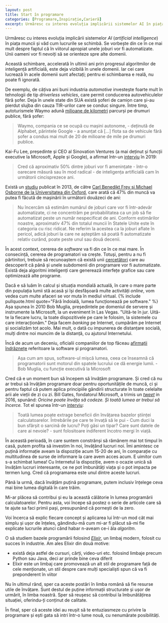 ```yaml
---
layout: post
title: Start în programare
categories: [Programare,Inspirație,Carieră]
excerpt: Urmăresc cu interes evoluția implicării sistemelor AI în piața muncii și văd cum lucrurile se schimbă. Se vorbește din ce în ce mai mult despre faptul că în viitorul apropiat unele joburi vor fi automatizate. Unii oameni vor fi nevoiți să se orienteze spre alte domenii.
---
```


Urmăresc cu interes evoluția implicării sistemelor *AI* (*artificial intelligence*)
în piața muncii și văd cum lucrurile se schimbă. Se vorbește din ce în ce mai mult despre
faptul că în viitorul apropiat unele joburi vor fi automatizate. Unii oameni vor fi nevoiți
să se orienteze spre alte domenii.

Această schimbare, accelerată în ultimii ani prin progresul algoritmilor de inteligență
artificială, este deja vizibilă în unele domenii. Iar cei care lucrează în acele domenii
sunt afectați; pentru ei schimbarea e reală, nu poate fi ignorată.

De exemplu, de câțiva ani buni industria *automotive* investește foarte mult în tehnologii
de tip *driverless vehicles*, care permit conducerea autovehiculelor fără șofer. Deja
în unele state din SUA există șoferi de camion care și-au pierdut slujba din cauza TIR-urilor
care se conduc singure. Între timp, autoturismele Waymo adună [milioane de kilometri](https://www.cnet.com/news/waymo-driverless-cars-have-driven-20-million-miles-on-public-roads/) parcurși
pe drumuri publice, fără șofer:

>Waymo, compania ce se ocupă cu mașini autonome, - deținută de Alphabet, părintele Google -
>a anunțat că [...] flota sa de vehicule fără șofer a condus mai mult de 20 de milioane de
>mile pe drumuri publice.

Kai-Fu Lee, președinte și CEO al Sinovation Ventures (a mai deținut și funcții executive la
Microsoft, Apple și Google), a afirmat într-un [interviu](https://youtu.be/5dZ_lvDgevk?t=41) în 2019:

>Cred că aproximativ 50% dintre joburi vor fi amenințate - într-o oarecare măsură sau în mod
>radical - de inteligența artificială cam în următorii cincisprezece ani.

Există un [studiu](https://www.oxfordmartin.ox.ac.uk/downloads/academic/The_Future_of_Employment.pdf)
publicat în 2013, de către [Carl Benedikt Frey și Michael Osborne de la
Universitatea din Oxford](https://youtu.be/5dZ_lvDgevk?t=2946), care arată că 47% din muncă
va putea fi făcută de mașinării în următorii douăzeci de ani:

>Nu încercăm să estimăm numărul de joburi care vor fi într-adevăr automatizate, ci ne concentrăm
>pe probabilitatea ca un job să fie automatizat peste un număr nespecificat de ani. Conform
>estimărilor noastre, aproximativ 47% din totalul muncii în Statele Unite este în categoria cu
>risc ridicat. Ne referim la acestea ca la joburi aflate în pericol, adică joburi la care ne
>așteptăm să poată fi automatizate relativ curând, poate peste unul sau două decenii.

În acest context, cererea de *software* va fi din ce în ce mai mare. În consecință, cererea
de programatori va crește. Totuși, pentru a nu fi părtinitori, trebuie să recunoaștem că
există unii [cercetători](https://bartoszmilewski.com/2020/02/24/math-is-your-insurance-policy/)
care au descoperit că până și unele subdomenii din programare vor fi automatizate.
Există deja algoritmi inteligenți care generează interfețe grafice sau care optimizează alte
programe.

Dacă e să luăm în calcul și situația mondială actuală, în care o mare parte din populația
lumii stă acasă și își desfășoară multe activități *online*, vom vedea cum multe afaceri se
vor muta în mediul virtual.
{% include pullquote.html quote="Fără îndoială, lumea funcționează pe software." %} Așa spunea
în 2010 Bob Muglia, președintele pe domeniul de servere și instrumente la Microsoft, la un
eveniment în Las Vegas. "Uită-te în jur. Uită-te la fiecare lucru, la toate dispozitivele
pe care le folosim, la sistemele cu care interacționăm."
Deja facem *banking* pe Internet, cumpărăm pe Internet și socializăm tot acolo. Mai mult,
o dată cu impunerea de distanțare socială, mulți dintre noi muncim de la distanță,
cu ajutorul Internetului.

Încă de acum un deceniu, oficialii companiilor de top făceau [afirmații îndrăznețe](https://www.infoworld.com/article/2626578/microsoft-exec--the-world-runs-on-software.html) referitoare la software
și programatori.

>Așa cum am spus, software-ul mișcă lumea, ceea ce înseamnă că programatorii sunt motorul
>din spatele lucrului ce dă energie lumii. - Bob Muglia, cu funcție executivă la Microsoft

Cred că e un moment bun să începem să învățăm programare. Și cred că nu ar trebui să învățăm
programare doar pentru oportunitățile de muncă, ci și pentru faptul că putem aplica principiile
gândirii structurate în toate celelalte arii ale vieții de zi cu zi. Bill Gates, fondatorul
Microsoft, a trimis un [*tweet*](https://twitter.com/billgates/status/806190112841334784?lang=en)
in 2016, spunând: *Oricine poate învăța să codeze. Și toată lumea ar trebui să încerce.*
Tot el spunea într-un
[interviu](https://www.cnbc.com/2018/09/06/bill-gates-everyone-can-benefit-from-learning-this-skill.html):

>Toată lumea poate extrage beneficii din învățarea bazelor științei calculatoarelor.
>Întrebările pe care te învață să le pui - Cum duci la bun sfârșit o sarcină de lucru?
>Poți găsi un tipar? Care sunt datele de care ai nevoie? - sunt folositoare indiferent
>încotro mergi în viață.

În această perioadă, în care suntem constrânși să rămânem mai tot timpul în casă, putem
profita să investim în noi, învățând lucruri noi. Îmi amintesc ce puțină informație aveam
la dispoziție acum 15-20 de ani, în comparație cu multitudinea de surse de informare la
care avem acces acum. E uimitor cum s-a schimbat lumea! Cu Internetul la dispoziție,
avem o ocazie unică să învățăm lucruri interesante, ce ne pot îmbunătăți viața și o pot
impacta pe termen lung. Cred că programarea este unul dintre aceste lucruri.


Până la urmă, dacă învățăm puțină programare, putem inclusiv înțelege ceva mai bine lumea
digitală în care trăim.

Mi-ar plăcea să contribui și eu la această călătorie în lumea programării calculatoarelor.
Pentru asta, voi începe să postez o serie de articole care să te ajute sa faci primii pași,
presupunând că pornești de la zero.

Voi încerca să explic fiecare concept și aplicarea lui într-un mod cât mai simplu și ușor
de înțeles, gândindu-mă cum mi-ar fi plăcut să-mi fie explicate lucrurile atunci când
habar n-aveam ce-i ăla *algoritm*.

O să studiem bazele programării folosind [*Elixir*](https://elixir-lang.org), un limbaj
modern, folosit cu succes în industrie. Am ales Elixir din două motive:

- există deja astfel de cursuri, cărți, video-uri etc. folosind limbaje precum Python sau Java,
deci ar prinde bine ceva diferit
- Elixir este un limbaj care promovează un alt stil de programare față de cele menționate,
un stil despre care mulți specialiști spun că va fi preponderent în viitor

Nu în ultimul rând, sper ca aceste postări în limba română să fie resurse utile de învățare.
Sunt destul de puține informații structurate și ușor de urmărit, în limba noastră. Sper
să reușesc să contribui la îmbunătățirea situației, oferindu-ți conținut de calitate.

În final, sper că aceste idei au reușit să te entuziasmeze cu privire la  programare și ești
gata să intri într-o lume nouă, cu nenumărate posibilități.
